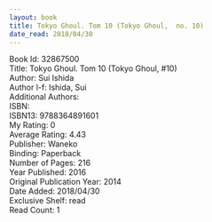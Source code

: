 ```yaml
---
layout: book
title: Tokyo Ghoul. Tom 10 (Tokyo Ghoul,  no. 10)
date_read: 2018/04/30
---
```


Book Id: 32867500<br />
Title: Tokyo Ghoul. Tom 10 (Tokyo Ghoul, #10)<br />
Author: Sui Ishida<br />
Author l-f: Ishida, Sui<br />
Additional Authors: <br />
ISBN: <br />
ISBN13: 9788364891601<br />
My Rating: 0<br />
Average Rating: 4.43<br />
Publisher: Waneko<br />
Binding: Paperback<br />
Number of Pages: 216<br />
Year Published: 2016<br />
Original Publication Year: 2014<br />
Date Added: 2018/04/30<br />
Exclusive Shelf: read<br />
Read Count: 1<br />

